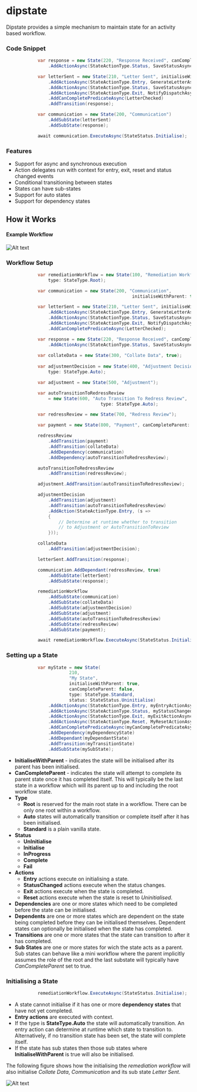 # dipstate
Dipstate provides a simple mechanism to maintain state for an activity based workflow.

### Code Snippet 
```C#
            var response = new State(220, "Response Received", canCompleteParent: true)
                .AddActionAsync(StateActionType.Status, SaveStatusAsync);

            var letterSent = new State(210, "Letter Sent", initialiseWithParent: true)
                .AddActionAsync(StateActionType.Entry, GenerateLetterAsync)
                .AddActionAsync(StateActionType.Status, SaveStatusAsync)
                .AddActionAsync(StateActionType.Exit, NotifyDispatchAsync)
                .AddCanCompletePredicateAsync(LetterChecked)
                .AddTransition(response);

            var communication = new State(200, "Communication")
                .AddSubState(letterSent)
                .AddSubState(response);

            await communication.ExecuteAsync(StateStatus.Initialise);
```

### Features
  * Support for async and synchronous execution
  * Action delegates run with context for entry, exit, reset and status changed events
  * Conditional transitioning between states
  * States can have sub-states
  * Support for auto states
  * Support for dependency states

## How it Works

#### Example Workflow
![Alt text](/README-images/Dipstate-example-workflow.png?raw=true "Example workflow")

### Workflow Setup
```C#
            var remediationWorkflow = new State(100, "Remediation Workflow", 
                type: StateType.Root);

            var communication = new State(200, "Communication", 
                                                initialiseWithParent: true);

            var letterSent = new State(210, "Letter Sent", initialiseWithParent: true)
                .AddActionAsync(StateActionType.Entry, GenerateLetterAsync)
                .AddActionAsync(StateActionType.Status, SaveStatusAsync)
                .AddActionAsync(StateActionType.Exit, NotifyDispatchAsync)
                .AddCanCompletePredicateAsync(LetterChecked);

            var response = new State(220, "Response Received", canCompleteParent: true)
                .AddActionAsync(StateActionType.Status, SaveStatusAsync);
            
            var collateData = new State(300, "Collate Data", true);
            
            var adjustmentDecision = new State(400, "Adjustment Decision", 
                type: StateType.Auto);

            var adjustment = new State(500, "Adjustment");

            var autoTransitionToRedressReview 
                = new State(600, "Auto Transition To Redress Review", 
                                    type: StateType.Auto);

            var redressReview = new State(700, "Redress Review");

            var payment = new State(800, "Payment", canCompleteParent: true);

            redressReview
                .AddTransition(payment)
                .AddTransition(collateData)
                .AddDependency(communication)
                .AddDependency(autoTransitionToRedressReview);

            autoTransitionToRedressReview
                .AddTransition(redressReview);

            adjustment.AddTransition(autoTransitionToRedressReview);

            adjustmentDecision
                .AddTransition(adjustment)
                .AddTransition(autoTransitionToRedressReview)
                .AddAction(StateActionType.Entry, (s =>
                {
                    // Determine at runtime whether to transition 
                    // to Adjustment or AutoTransitionToReview
                }));

            collateData
                .AddTransition(adjustmentDecision);

            letterSent.AddTransition(response);

            communication.AddDependant(redressReview, true)
                .AddSubState(letterSent)
                .AddSubState(response);

            remediationWorkflow
                .AddSubState(communication)
                .AddSubState(collateData)
                .AddSubState(adjustmentDecision)
                .AddSubState(adjustment)
                .AddSubState(autoTransitionToRedressReview)
                .AddSubState(redressReview)
                .AddSubState(payment);

            await remediationWorkflow.ExecuteAsync(StateStatus.Initialise);
```

### Setting up a State

```C#
            var myState = new State(
                        210, 
                        "My State", 
                        initialiseWithParent: true, 
                        canCompleteParent: false,
                        type: StateType.Standard, 
                        status: StateStatus.Uninitialise)
                .AddActionAsync(StateActionType.Entry, myEntryActionAsync)
                .AddActionAsync(StateActionType.Status, myStatusChangedActionAsync)
                .AddActionAsync(StateActionType.Exit, myExitActionAsync)
                .AddActionAsync(StateActionType.Reset, MyResetActionAsync)
                .AddCanCompletePredicateAsync(myCanCompletePredicateAsync)
                .AddDependency(myDependencyState)
                .AddDependant(myDependantState)                
                .AddTransition(myTransitionState)
                .AddSubState(mySubState);
```

  * **InitialiseWithParent** - indicates the state will be initialised after its parent has been initialised.
  * **CanCompleteParent** - indicates the state will attempt to complete its parent state once it has completed itself. This will typically be the last state in a workflow which will its parent up to and including the root workflow state.
  * **Type**
    * **Root** is reserved for the main root state in a workflow. There can be only one root within a workflow.
    * **Auto** states will automatically transition or complete itself after it has been initialised.
    * **Standard** is a plain vanilla state.
  * **Status**
    * **UnInitialise**
    * **Initialise**
    * **InProgress**
    * **Complete**
    * **Fail**
  * **Actions**
    * **Entry** actions execute on initialising a state.
    * **StatusChanged** actions execute when the status changes.
    * **Exit** actions execute when the state is completed.
    * **Reset** actions execute when the state is reset to *Uninitialised*.
  * **Dependencies** are one or more states which need to be completed before the state can be initialised.
  * **Dependents** are one or more states which are dependent on the state being completed before they can be initialised themselves. Dependent states can optionally be initialised when the state has completed.
  * **Transitions** are one or more states that the state can transition to after it has completed.
  * **Sub States** are one or more states for wich the state acts as a parent. Sub states can behave like a mini workflow where the parent implicitly assumes the role of the root and the last substate will typically have *CanCompleteParent* set to true.

### Initialising a State

```C#
            remediationWorkflow.ExecuteAsync(StateStatus.Initialise);
```

  * A state cannot initialise if it has one or more **dependency states** that have not yet completed.
  * **Entry actions** are executed with context.  
  * If the type is **StateType.Auto** the state will automatically transition. An entry action can determine at runtime which state to transition to. Alternatively, if no transition state has been set, the state will complete itself.  
  * If the state has sub states then those sub states where **InitialiseWithParent** is true will also be initialised. 

The following figure shows how the initialising the *remediation workflow* will also initialise *Collate Data*, *Communication* and its sub state *Letter Sent*.

![Alt text](/README-images/Dipstate-example-initialiseState.png?raw=true "Initialising a state")
